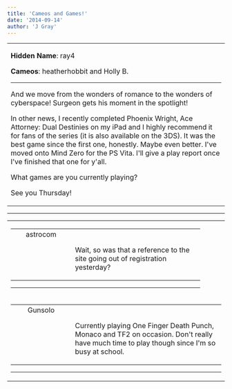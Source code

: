 ```yaml
---
title: 'Cameos and Games!'
date: '2014-09-14'
author: 'J Gray'
---
```


<div>
<!-- Main content here -->
<table border="0" class="post"><tbody><tr><td>
   
   <div class="post_body">
       <p><strong>Hidden Name</strong>: ray4</p><p><strong>Cameos</strong>: heatherhobbit and Holly B.</p><hr><p>And we move from the wonders of romance to the wonders of cyberspace! Surgeon gets his moment in the spotlight!</p><p>In other news, I recently completed Phoenix Wright, Ace Attorney: Dual Destinies on my iPad and I highly recommend it for fans of the series (it is also available on the 3DS). It was the best game since the first one, honestly. Maybe even better. I've moved onto Mind Zero for the PS Vita. I'll give a play report once I've finished that one for y'all.</p><p>What games are you currently playing?</p><p>See you Thursday!</p>
   </div>
   </td></tr>
   </tbody></table><hr><table style="width:100%; border:0;" class="comment_table"><tbody><tr><td width="100%"><a name=""> </a><div style="width:90%;" class="comment2"><table border="0" width="100%"><tbody><tr><td align="center" valign="top" width="125">
<span class="comment_title"><center>astrocom<br></center><a name="1694">&nbsp;</a></span><br>
<center><img src="https://www.gravatar.com/avatar.php?gravatar_id=1f4d33f745771b196d49447f3348f990&amp;default=http%3A%2F%2Fmysteriesofthearcana.com%2Ftemplates%2Fmain%2Fimages%2Favatar.gif&amp;size=80&amp;rating=g" border="0" alt=""></center>
</td>
<td valign="top">


<p class="comment_text"> </p><p class="comment_text"><br> Wait, so was that a reference to the site going out of registration yesterday?<br></p>
 

</td></tr></tbody></table>
<hr></div></td></tr><tr><td width="100%"><a name=""> </a><div style="width:100%;" class="comment"><table border="0" width="100%"><tbody><tr><td align="center" valign="top" width="125">
<span class="comment_title"><center>Gunsolo<br></center><a name="1693">&nbsp;</a></span><br>
<center><img src="https://www.gravatar.com/avatar.php?gravatar_id=a94f16ab08c7abb74820e668722a5ffc&amp;default=http%3A%2F%2Fmysteriesofthearcana.com%2Ftemplates%2Fmain%2Fimages%2Favatar.gif&amp;size=80&amp;rating=g" border="0" alt=""></center>
</td>
<td valign="top">


<p class="comment_text"> </p><p class="comment_text"><br> Currently playing One Finger Death Punch, Monaco and TF2 on occasion. Don't really have much time to play though since I'm so busy at school.<br></p>
 

</td></tr></tbody></table>
<hr></div></td></tr></tbody></table>
<!-- End main content -->
              </div>
